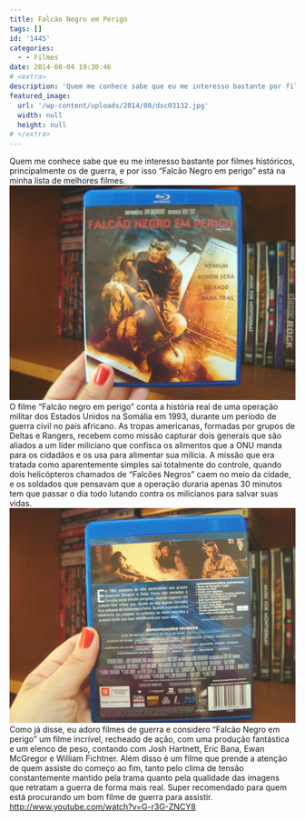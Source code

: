 ```yaml
---
title: Falcão Negro em Perigo
tags: []
id: '1445'
categories:
  - - Filmes
date: 2014-08-04 19:30:46
# <extra>
description: 'Quem me conhece sabe que eu me interesso bastante por filmes históricos, principalmente os de guerra, e por isso “Falcão Negro em perigo” está na minha lista de melhores filmes. O filme “Falcão negro em perigo” conta a história real de uma operação militar dos Estados Unidos na Somália em 1993, durante um período de guerra civil no país africano. As tropas americanas, formadas por grupos de Deltas e Rangers, recebem como missão capturar dois generais que são aliados a um líder miliciano que confisca os alimentos que a ONU manda para os cidadãos e os usa para alimentar sua milícia. A missão que era tratada como aparentemente simples sai totalmente do controle, quando dois helicópteros chamados de “Falcões Negros” caem no meio da cidade, e os soldados que pensavam que a operação duraria apenas 30 minutos tem que passar &hellip;'
featured_image: 
  url: '/wp-content/uploads/2014/08/dsc03132.jpg'
  width: null
  height: null
# </extra>
---
```


Quem me conhece sabe que eu me interesso bastante por filmes históricos, principalmente os de guerra, e por isso “Falcão Negro em perigo” está na minha lista de melhores filmes. [![Capa do filme Falcão Negro em Perigo](/wp-content/uploads/2014/08/dsc03132.jpg)](/wp-content/uploads/2014/08/dsc03132.jpg) O filme “Falcão negro em perigo” conta a história real de uma operação militar dos Estados Unidos na Somália em 1993, durante um período de guerra civil no país africano. As tropas americanas, formadas por grupos de Deltas e Rangers, recebem como missão capturar dois generais que são aliados a um líder miliciano que confisca os alimentos que a ONU manda para os cidadãos e os usa para alimentar sua milícia. A missão que era tratada como aparentemente simples sai totalmente do controle, quando dois helicópteros chamados de “Falcões Negros” caem no meio da cidade, e os soldados que pensavam que a operação duraria apenas 30 minutos tem que passar o dia todo lutando contra os milicianos para salvar suas vidas. [![Contra Capa do filme Falcão Negro em Perigo](/wp-content/uploads/2014/08/dsc03133.jpg)](/wp-content/uploads/2014/08/dsc03133.jpg) Como já disse, eu adoro filmes de guerra e considero “Falcão Negro em perigo” um filme incrível, recheado de ação, com uma produção fantástica e um elenco de peso, contando com Josh Hartnett, Eric Bana, Ewan McGregor e William Fichtner. Além disso é um filme que prende a atenção de quem assiste do começo ao fim, tanto pelo clima de tensão constantemente mantido pela trama quanto pela qualidade das imagens que retratam a guerra de forma mais real. Super recomendado para quem está procurando um bom filme de guerra para assistir. http://www.youtube.com/watch?v=G-r3G-ZNCY8
